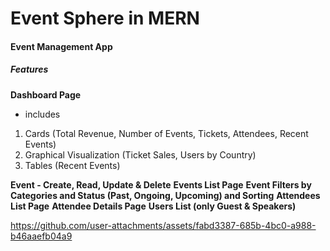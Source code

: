 # Event Sphere in MERN
#### Event Management App 

##### Features


**Dashboard Page**
 - includes
1. Cards (Total Revenue, Number of Events, Tickets, Attendees, Recent Events)
2. Graphical Visualization (Ticket Sales, Users by Country)
3. Tables (Recent Events)

**Event - Create, Read, Update & Delete**
**Events List Page**
**Event Filters by Categories and Status (Past, Ongoing, Upcoming) and Sorting**
**Attendees List Page**
**Attendee Details Page**
**Users List (only Guest & Speakers)**



https://github.com/user-attachments/assets/fabd3387-685b-4bc0-a988-b46aaefb04a9

